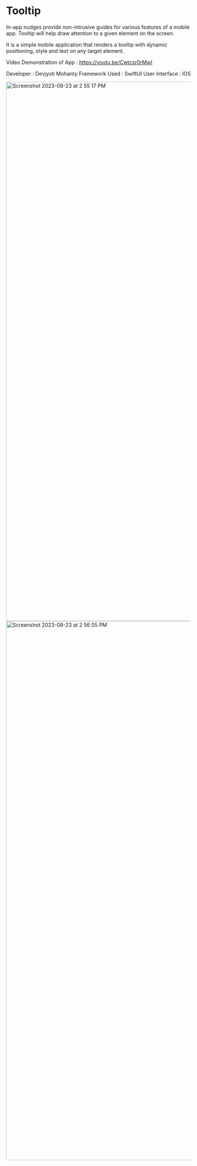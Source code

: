 # Tooltip

In-app nudges provide non-intrusive guides for various features of a mobile app. Tooltip will help draw attention to a given element on the screen.

It is a simple mobile application that renders a tooltip with dynamic positioning, style and text on any target element.

Video Demonstration of App : https://youtu.be/Cwtcsr0rMwI

Developer : Devjyoti Mohanty
Framework Used : SwiftUI
User Interface : IOS

<img width="1470" alt="Screenshot 2023-08-23 at 2 55 17 PM" src="https://github.com/Dev26112001/Tooltip/assets/68328634/3996d08f-cf2f-4f60-aef5-98fcef5e0518">


<img width="1470" alt="Screenshot 2023-08-23 at 2 56 05 PM" src="https://github.com/Dev26112001/Tooltip/assets/68328634/099e9ce4-5834-4bba-86dc-bada698bd16d">





